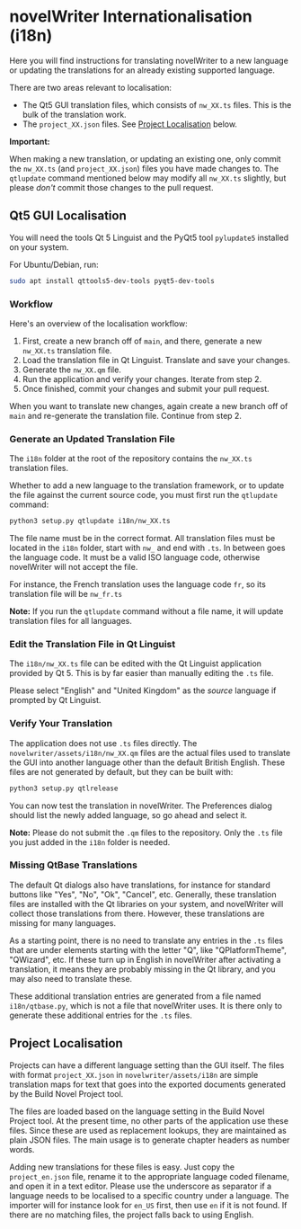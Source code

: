 # novelWriter Internationalisation (i18n)

Here you will find instructions for translating novelWriter to a new language or updating the
translations for an already existing supported language.

There are two areas relevant to localisation:

* The Qt5 GUI translation files, which consists of `nw_XX.ts` files. This is the bulk of the
  translation work.
* The `project_XX.json` files. See [Project Localisation](#project-localisation) below.


**Important:**

When making a new translation, or updating an existing one, only commit the `nw_XX.ts` (and
`project_XX.json`) files you have made changes to. The `qtlupdate` command mentioned below may
modify all `nw_XX.ts` slightly, but please _don't_ commit those changes to the pull request.

## Qt5 GUI Localisation

You will need the tools Qt 5 Linguist and the PyQt5 tool `pylupdate5` installed on your system.

For Ubuntu/Debian, run:
```bash
sudo apt install qttools5-dev-tools pyqt5-dev-tools
```

### Workflow

Here's an overview of the localisation workflow:

1. First, create a new branch off of `main`, and there, generate a new `nw_XX.ts` translation file.
1. Load the translation file in Qt Linguist. Translate and save your changes.
1. Generate the `nw_XX.qm` file.
1. Run the application and verify your changes. Iterate from step 2.
1. Once finished, commit your changes and submit your pull request.

When you want to translate new changes, again create a new branch off of `main` and re-generate the
translation file. Continue from step 2.

### Generate an Updated Translation File

The `i18n` folder at the root of the repository contains the `nw_XX.ts` translation files.

Whether to add a new language to the translation framework, or to  update the file against the
current source code, you must first run the `qtlupdate` command:
```bash
python3 setup.py qtlupdate i18n/nw_XX.ts
```

The file name must be in the correct format. All translation files must be located in the `i18n`
folder, start with `nw_` and end with `.ts`. In between goes the language code. It must be a valid
ISO language code, otherwise novelWriter will not accept the file.

For instance, the French translation uses the language code `fr`, so its translation file will be
`nw_fr.ts`

**Note:** If you run the `qtlupdate` command without a file name, it will update translation files
for all languages.

### Edit the Translation File in Qt Linguist

The `i18n/nw_XX.ts` file can be edited with the Qt Linguist application provided by Qt 5. This is
by far easier than manually editing the `.ts` file.

Please select "English" and "United Kingdom" as the _source_ language if prompted by Qt Linguist.

### Verify Your Translation

The application does not use `.ts` files directly. The `novelwriter/assets/i18n/nw_XX.qm` files are
the actual files used to translate the GUI into another language other than the default British
English. These files are not generated by default, but they can be built with:
```bash
python3 setup.py qtlrelease
```

You can now test the translation in novelWriter. The Preferences dialog should list the newly added
language, so go ahead and select it.

**Note:** Please do not submit the `.qm` files to the repository. Only the `.ts` file you just
added in the `i18n` folder is needed.

### Missing QtBase Translations

The default Qt dialogs also have translations, for instance for standard buttons like "Yes", "No",
"Ok", "Cancel", etc. Generally, these translation files are installed with the Qt libraries on your
system, and novelWriter will collect those translations from there. However, these translations are
missing for many languages.

As a starting point, there is no need to translate any entries in the `.ts` files that are under
elements starting with the letter "Q", like "QPlatformTheme", "QWizard", etc. If these turn up in
English in novelWriter after activating a translation, it means they are probably missing in the Qt
library, and you may also need to translate these.

These additional translation entries are generated from a file named `i18n/qtbase.py`, which is not
a file that novelWriter uses. It is there only to generate these additional entries for the `.ts`
files.

## Project Localisation

Projects can have a different language setting than the GUI itself. The files with format
`project_XX.json` in `novelwriter/assets/i18n` are simple translation maps for text that goes into
the exported documents generated by the Build Novel Project tool.

The files are loaded based on the language setting in the Build Novel Project tool. At the present
time, no other parts of the application use these files. Since these are used as replacement
lookups, they are maintained as plain JSON files. The main usage is to generate chapter headers as
number words.

Adding new translations for these files is easy. Just copy the `project_en.json` file, rename it to
the appropriate language coded filename, and open it in a text editor. Please use the underscore as
separator if a language needs to be localised to a specific country under a language. The importer
will for instance look for `en_US` first, then use `en` if it is not found. If there are no
matching files, the project falls back to using English.
